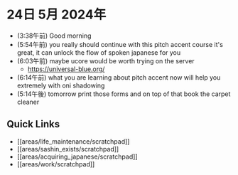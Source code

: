 # 24日 5月 2024年
- (3:38午前) Good morning
- (5:54午前) you really should continue with this pitch accent course it's great, it can unlock the flow of spoken japanese for you
- (6:03午前) maybe ucore would be worth trying on the server
  - https://universal-blue.org/
- (6:14午前) what you are learning about pitch accent now will help you extremely with oni shadowing
- (5:14午後) tomorrow print those forms and on top of that book the carpet cleaner



## Quick Links
- [[areas/life_maintenance/scratchpad]]
- [[areas/sashin_exists/scratchpad]]
- [[areas/acquiring_japanese/scratchpad]]
- [[areas/work/scratchpad]]
